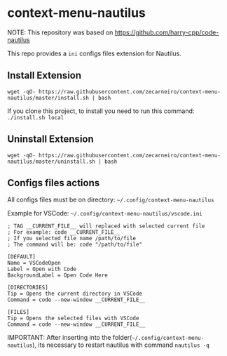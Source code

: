 # context-menu-nautilus

NOTE: This repository was based on https://github.com/harry-cpp/code-nautilus

This repo provides a `ini` configs files extension for Nautilus.

## Install Extension

```
wget -qO- https://raw.githubusercontent.com/zecarneiro/context-menu-nautilus/master/install.sh | bash
```

If you clone this project, to install you need to run this command: `./install.sh local`

## Uninstall Extension

```
wget -qO- https://raw.githubusercontent.com/zecarneiro/context-menu-nautilus/master/uninstall.sh | bash
```

## Configs files actions

All configs files must be on directory: `~/.config/context-menu-nautilus`

Example for VSCode: `~/.config/context-menu-nautilus/vscode.ini`

```
; TAG __CURRENT_FILE__ will replaced with selected current file
; For example: code __CURRENT_FILE__
; If you selected file name /path/to/file
; The command will be: code "/path/to/file"

[DEFAULT]
Name = VSCodeOpen
Label = Open with Code
BackgroundLabel = Open Code Here

[DIRECTORIES]
Tip = Opens the current directory in VSCode
Command = code --new-window __CURRENT_FILE__

[FILES]
Tip = Opens the selected files with VSCode
Command = code --new-window __CURRENT_FILE__
```

IMPORTANT: After inserting into the folder(`~/.config/context-menu-nautilus`), its necessary to restart nautilus with command `nautilus -q`
